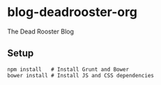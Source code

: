 # blog-deadrooster-org

The Dead Rooster Blog

## Setup

    npm install   # Install Grunt and Bower
    bower install # Install JS and CSS dependencies

